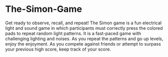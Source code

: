 # The-Simon-Game

Get ready to observe, recall, and repeat!
The Simon game is a fun electrical light and sound game in which 
participants must correctly press the colored pads to repeat random
light patterns. It is a fast-paced game with challenging lighting and noises.
As you repeat the patterns and go up levels, enjoy the enjoyment.
As you compete against friends or attempt to surpass your previous high score, keep track of your score.
